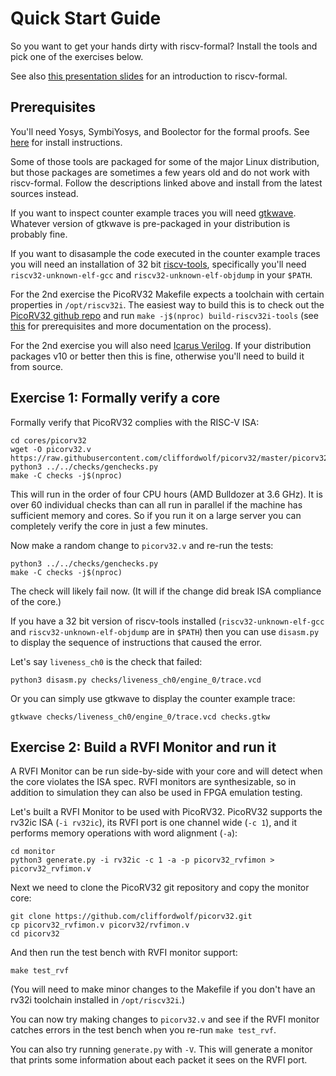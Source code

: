 
Quick Start Guide
=================

So you want to get your hands dirty with riscv-formal? Install the tools and
pick one of the exercises below.

See also [this presentation slides](http://www.clifford.at/papers/2017/riscv-formal/) for an introduction to riscv-formal.

Prerequisites
-------------

You'll need Yosys, SymbiYosys, and Boolector for the formal proofs. See
[here](http://symbiyosys.readthedocs.io/en/latest/quickstart.html#installing)
for install instructions.

Some of those tools are packaged for some of the major Linux distribution, but
those packages are sometimes a few years old and do not work with riscv-formal.
Follow the descriptions linked above and install from the latest sources instead.

If you want to inspect counter example traces you will need
[gtkwave](http://gtkwave.sourceforge.net/). Whatever version of gtkwave is
pre-packaged in your distribution is probably fine.

If you want to disasample the code executed in the counter example traces you
will need an installation of 32 bit [riscv-tools](https://github.com/riscv/riscv-tools),
specifically you'll need `riscv32-unknown-elf-gcc` and `riscv32-unknown-elf-objdump`
in your `$PATH`.

For the 2nd exercise the PicoRV32 Makefile expects a toolchain with certain
properties in `/opt/riscv32i`. The easiest way to build this is to check out
the [PicoRV32 github repo](https://github.com/cliffordwolf/picorv32) and run
`make -j$(nproc) build-riscv32i-tools` (see [this](https://github.com/cliffordwolf/picorv32#building-a-pure-rv32i-toolchain)
for prerequisites and more documentation on the process).

For the 2nd exercise you will also need [Icarus Verilog](http://iverilog.icarus.com/).
If your distribution packages v10 or better then this is fine, otherwise you'll
need to build it from source.

Exercise 1: Formally verify a core
----------------------------------

Formally verify that PicoRV32 complies with the RISC-V ISA:

```
cd cores/picorv32
wget -O picorv32.v https://raw.githubusercontent.com/cliffordwolf/picorv32/master/picorv32.v
python3 ../../checks/genchecks.py
make -C checks -j$(nproc)
```

This will run in the order of four CPU hours (AMD Bulldozer at 3.6 GHz). It
is over 60 individual checks than can all run in parallel if the machine has
sufficient memory and cores. So if you run it on a large server you can
completely verify the core in just a few minutes.

Now make a random change to `picorv32.v` and re-run the tests:

```
python3 ../../checks/genchecks.py
make -C checks -j$(nproc)
```

The check will likely fail now. (It will if the change did break ISA compliance
of the core.)

If you have a 32 bit version of riscv-tools installed (`riscv32-unknown-elf-gcc` and
`riscv32-unknown-elf-objdump` are in `$PATH`) then you can use `disasm.py` to display
the sequence of instructions that caused the error.

Let's say `liveness_ch0` is the check that failed:

```
python3 disasm.py checks/liveness_ch0/engine_0/trace.vcd
```

Or you can simply use gtkwave to display the counter example trace:

```
gtkwave checks/liveness_ch0/engine_0/trace.vcd checks.gtkw
```

Exercise 2: Build a RVFI Monitor and run it
-------------------------------------------

A RVFI Monitor can be run side-by-side with your core and will detect when the
core violates the ISA spec. RVFI monitors are synthesizable, so in addition to
simulation they can also be used in FPGA emulation testing.

Let's built a RVFI Monitor to be used with PicoRV32. PicoRV32 supports the
rv32ic ISA (`-i rv32ic`), its RVFI port is one channel wide (`-c 1`), and it
performs memory operations with word alignment (`-a`):

```
cd monitor
python3 generate.py -i rv32ic -c 1 -a -p picorv32_rvfimon > picorv32_rvfimon.v
```

Next we need to clone the PicoRV32 git repository and copy the monitor core:

```
git clone https://github.com/cliffordwolf/picorv32.git
cp picorv32_rvfimon.v picorv32/rvfimon.v
cd picorv32
```

And then run the test bench with RVFI monitor support:

```
make test_rvf
```

(You will need to make minor changes to the Makefile if you don't have an rv32i
toolchain installed in `/opt/riscv32i`.)

You can now try making changes to `picorv32.v` and see if the RVFI monitor catches
errors in the test bench when you re-run `make test_rvf`.

You can also try running `generate.py` with `-V`. This will generate a monitor that
prints some information about each packet it sees on the RVFI port.


